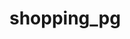 # shopping_pg
<a href="https://github.com/BOOPESH-foxy/shopping_pg/blob/main/Screenshot%20from%202022-06-19%2020-35-06.png"/>
